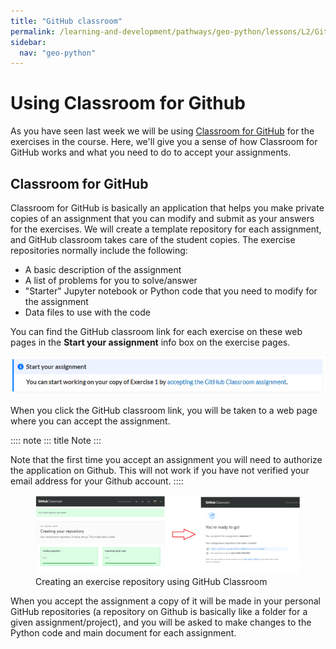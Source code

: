 ```yaml
---
title: "GitHub classroom"
permalink: /learning-and-development/pathways/geo-python/lessons/L2/GitHub-classroom/
sidebar:
  nav: "geo-python"
---
```



# Using Classroom for Github

As you have seen last week we will be using [Classroom for
GitHub](https://classroom.github.com) for the exercises in the course.
Here, we\'ll give you a sense of how Classroom for GitHub works and what
you need to do to accept your assignments.

## Classroom for GitHub

Classroom for GitHub is basically an application that helps you make
private copies of an assignment that you can modify and submit as your
answers for the exercises. We will create a template repository for each
assignment, and GitHub classroom takes care of the student copies. The
exercise repositories normally include the following:

-   A basic description of the assignment
-   A list of problems for you to solve/answer
-   \"Starter\" Jupyter notebook or Python code that you need to modify
    for the assignment
-   Data files to use with the code

You can find the GitHub classroom link for each exercise on these web
pages in the **Start your assignment** info box on the exercise pages.

![](img/start-assignment.png)

When you click the GitHub classroom link, you will be taken to a web
page where you can accept the assignment.

:::: note
::: title
Note
:::

Note that the first time you accept an assignment you will need to
authorize the application on Github. This will not work if you have not
verified your email address for your Github account.
::::

<figure>
<img src="img/github_classroom_create_repository.png"
alt="img/github_classroom_create_repository.png" />
<figcaption>Creating an exercise repository using GitHub
Classroom</figcaption>
</figure>

When you accept the assignment a copy of it will be made in your
personal GitHub repositories (a repository on Github is basically like a
folder for a given assignment/project), and you will be asked to make
changes to the Python code and main document for each assignment.
